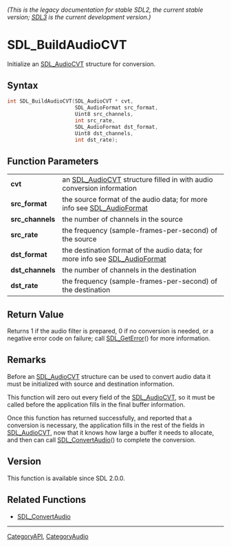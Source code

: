 ###### (This is the legacy documentation for stable SDL2, the current stable version; [SDL3](https://wiki.libsdl.org/SDL3/) is the current development version.)
# SDL_BuildAudioCVT

Initialize an [SDL_AudioCVT](SDL_AudioCVT) structure for conversion.

## Syntax

```c
int SDL_BuildAudioCVT(SDL_AudioCVT * cvt,
                      SDL_AudioFormat src_format,
                      Uint8 src_channels,
                      int src_rate,
                      SDL_AudioFormat dst_format,
                      Uint8 dst_channels,
                      int dst_rate);

```

## Function Parameters

|                      |                                                                                                |
| -------------------- | ---------------------------------------------------------------------------------------------- |
| **cvt**              | an [SDL_AudioCVT](SDL_AudioCVT) structure filled in with audio conversion information          |
| **src_format**       | the source format of the audio data; for more info see [SDL_AudioFormat](SDL_AudioFormat)      |
| **src_channels**     | the number of channels in the source                                                           |
| **src_rate**         | the frequency (sample-frames-per-second) of the source                                         |
| **dst_format**       | the destination format of the audio data; for more info see [SDL_AudioFormat](SDL_AudioFormat) |
| **dst_channels**     | the number of channels in the destination                                                      |
| **dst_rate**         | the frequency (sample-frames-per-second) of the destination                                    |

## Return Value

Returns 1 if the audio filter is prepared, 0 if no conversion is needed, or
a negative error code on failure; call [SDL_GetError](SDL_GetError)() for
more information.

## Remarks

Before an [SDL_AudioCVT](SDL_AudioCVT) structure can be used to convert
audio data it must be initialized with source and destination information.

This function will zero out every field of the
[SDL_AudioCVT](SDL_AudioCVT), so it must be called before the application
fills in the final buffer information.

Once this function has returned successfully, and reported that a
conversion is necessary, the application fills in the rest of the fields in
[SDL_AudioCVT](SDL_AudioCVT), now that it knows how large a buffer it needs
to allocate, and then can call [SDL_ConvertAudio](SDL_ConvertAudio)() to
complete the conversion.

## Version

This function is available since SDL 2.0.0.

## Related Functions

* [SDL_ConvertAudio](SDL_ConvertAudio)

----
[CategoryAPI](CategoryAPI), [CategoryAudio](CategoryAudio)


